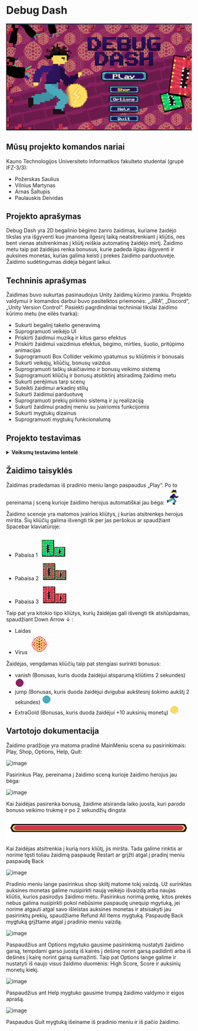 # Debug Dash

![Gameplay Screenshot](Packages/MainMeniu.png)

## Mūsų projekto komandos nariai
Kauno Technologijos Universiteto Informatikos fakulteto studentai (grupė IFZ-3/3):

- Požerskas Saulius
- Vilnius Martynas
- Arnas Šaltupis
- Paulauskis Deividas


## Projekto aprašymas
Debug Dash yra 2D begalinio bėgimo žanro žaidimas, kuriame žaidėjo tikslas yra išgyventi kuo įmanoma ilgesnį laiką neatsitrenkiant į kliūtis, nes bent vienas atsitrenkimas į kliūtį reiškia automatinę žaidėjo mirtį. Žaidimo metu taip pat žaidėjas renka bonusus, kurie padeda ilgiau išgyventi ir auksines monetas, kurias galima keisti į prekes žaidimo parduotuvėje. Žaidimo sudėtingumas didėja bėgant laikui.

## Techninis aprašymas

Žaidimas buvo sukurtas pasinaudojus Unity žaidimų kūrimo įrankiu. Projekto valdymui ir komandos darbui buvo pasitelktos priemonės: „JIRA“, „Discord“, „Unity Version Control“. Pasiekti pagrdindiniai techniniai tikslai žaidimo kūrimo metu (ne eilės tvarka):

- Sukurti begalinį takelio generavimą
- Suprogramuoti veikėjo UI
- Priskirti žaidimui muziką ir kitus garso efektus
- Priskirti žaidimui vaizdinius efektus, bėgimo, mirties, šuolio, pritūpimo animacijas
- Suprogramuoti Box Collider veikimo ypatumus su kliūtimis ir bonusais
- Sukurti veikėjų, kliūčių, bonusų vaizdus
- Suprogramuoti taškų skaičiavimo ir bonusų veikimo sistemą
- Suprogramuoti kliūčių ir bonusų atsitiktinį atsiradimą žaidimo metu
- Sukurti perėjimus tarp scenų
- Suteikti žaidimui arkadinį stilių
- Sukurti žaidimui parduotuvę
- Suprogramuoti prekių pirkimo sistemą ir jų realizaciją
- Sukurti žaidimui pradinį meniu su įvairiomis funkcijomis
- Sukurti mygtukų dizainus
- Suprogramuoti mygtukų funkcionalumą

## Projekto testavimas

<details> <summary><strong>Veiksmų testavimo lentelė</strong></summary>
| Veiksmas | Norimas rezultatas | Gautas rezultatas |
|----------|--------------------|-------------------|
| Spaudžiamas „Play“ mygtukas „Main Menu“ scenoje | Perėjimas į bėgimo sceną, paleidžiamas scenų perėjimo efektas, pakeičiama fono muzika, herojus pradeda bėgti | ✔ |
| Spaudžiamas „Shop“ mygtukas „Main Menu“ scenoje | Perėjimas į parduotuvės sceną | ✔ |
| Spaudžiamas „Options“ mygtukas „Main Menu“ scenoje | Mygtukai pakeičiami nustatymų meniu mygtukais | ✔ |
| Slankoma „Volume“ juostos rodyklė „Options“ meniu | Žaidimo garsumas tylinamas slenkant rodyklę kairėn, garsinamas slenkant dešinėn | ✔ |
| Spaudžiamas „Reset All Data“ mygtukas „Options“ meniu | Atidaromas patvirtinimo langas | ✔ |
| Spaudžiamas „Cancel“ mygtukas „Reset All Data“ patvirtinimo lange | Patvirtinimo langas uždaromas | ✔ |
| Spaudžiamas „Confirm“ mygtukas „Reset All Data“ patvirtinimo lange | „High score“ ir pinigėlių atitinkami „PlayerPrefs“ kintamieji perrašomi į 0, visų prekių būsenos parduotuvėje nustatomos į nepirktas, herojaus išvaizda bėgimo scenoje nustatoma į numatytąją, uždaromas patvirtinimo langas | ✔ |
| Spaudžiamas „Back“ mygtukas „Options“ meniu | Grįžtama į pradinę „Main Menu“ konfigūraciją | ✔ |
| Spaudžiamas „Help“ mygtukas „Main Menu“ scenoje | Atidaromas pagalbinės informacijos langas | ✔ |
| Spaudžiamas „Back“ mygtukas „Help“ lange | Grįžtama į pradinę „Main Menu“ konfigūraciją | ✔ |
| Spaudžiamas „Quit“ mygtukas „Main Menu“ scenoje | Žaidimas išjungiamas | ✔ |
| Spaudžiamas klaviatūros „Spacebar“ mygtukas bėgimo scenoje | Užgesinamas (fade out) „Sprint“ efektas, herojus atsispiria nuo žemės, šoka aukštyn, po to leidžiasi iki bėgimo aukščio ir tęsia bėgimo animaciją, atgesinamas (fade in) „Sprint“ efektas | ✔ |
| Spaudžiamas klaviatūros „↓“ mygtukas bėgimo scenoje | Herojus pradeda bėgti atsitūpęs | ✔ |
| Herojus paima pinigėlį bėgimo scenoje | Paėmimo vietoje ir ant vartotojo sąsajos pinigėlių kiekio teksto vykdomas spindesio efektas, pridedamas vienetas prie turimų pinigėlių kiekio | ✔ |
| Herojus paima „Vanish“ bonusą bėgimo scenoje | Herojus dviejoms sekundėms ignoruoja visus atsitrenkimus į kliūtis, atsitrenkus jas sunaikina, vartotojo sąsajoje paleidžiama „Vanish“ bonuso likusios trukmės animacija | ✔ |
| Herojus paima „Jump“ bonusą bėgimo scenoje | Herojus dviejoms sekundėms klaviatūroje paspaudus „Spacebar“ gali pašokti dvigubai aukščiau, vartotojo sąsajoje paleidžiama „Jump“ bonuso likusios trukmės animacija | ✔ |
| Herojus atsitrenkia į kliūtį bėgimo scenoje | Sustabdomas scenos objektų judėjimas bei herojaus valdymas, vykdoma mirties animacija, iš herojaus vieną kartą skleidžiasi mirties efektas, herojus leidžiasi iki bėgimo aukščio (jei atsitrenkė aukščiau), atidaromas „Game Over“ langas | ✔ |
| Spaudžiamas „Reset“ mygtukas „Game Over“ lange | Išvalomi bėgimo sesijos metu sukurti objektai, išjungiamas „Game Over“ langas, paleidžiama herojaus bėgimo animacija, įjungiamas herojaus valdymas | ✔ |
| Spaudžiamas „Back“ mygtukas „Game Over“ lange | Perėjimas į „Main Menu“ sceną, pakeičiama fono muzika | ✔ |
| Spaudžiamas pirkimo mygtukas prie bet kurios iš pirmų keturių prekių, kai turima užtektinai pinigėlių kiek nurodyta prie mygtuko parduotuvės scenoje | Pakeičiama herojaus išvaizda bėgimo scenoje į atitinkamai nusipirktą | ✔ |
| Spaudžiamas „Unequip“ mygtukas prie bet kurios iš pirmų keturių nusipirktų prekių parduotuvės scenoje | Herojaus išvaizda bėgimo scenoje nustatoma į numatytąją | ✔ |
| Spaudžiamas „Equip“ mygtukas prie bet kurios iš pirmų keturių nusipirktų prekių parduotuvės scenoje | Pakeičiama herojaus išvaizda bėgimo scenoje į atitinkamai pasirinktą | ✔ |
| Spaudžiamas „Refund All Items“ mygtukas parduotuvės scenoje | Žaidėjui grąžinama pirktų prekių kainų pinigėlių suma, visų prekių būsenos atstatomos į nepirktas, herojaus išvaizda bėgimo scenoje nustatoma į numatytąją | ✔ |
| Spaudžiamas „Back“ mygtukas parduotuvės scenoje | Perėjimas į „Main Menu“ sceną | ✔ |
</details>

## Žaidimo taisyklės

Žaidimas pradedamas iš pradinio meniu lango paspaudus „Play“. Po to pereinama į sceną kurioje žaidimo herojus automatiškai jau bėga:
![Gameplay Screenshot](Packages/Zmogeliukas.png)


Žaidimo scenoje yra matomos įvairios kliūtys, į kurias atsitrenkęs herojus miršta. Šių kliūčių galima išvengti tik per jas peršokus ar spaudžiant Spacebar klaviatūroje:
- Pabaisa 1
![Gameplay Screenshot](Packages/Pabaisa4.png)
- Pabaisa 2
![Gameplay Screenshot](Packages/Pabaisa5.png)
- Pabaisa 3
![Gameplay Screenshot](Packages/Pabaisa6.png)

Taip pat yra kitokio tipo kliūtys, kurių žaidėjas gali išvengti tik atsitūpdamas, spaudžiant Down Arrow ↓ :
- Laidas
- Virus
![Gameplay Screenshot](Packages/virus.png)

Žaidėjas, vengdamas kliūčių taip pat stengiasi surinkti bonusus:
- vanish (Bonusas, kuris duoda žaidėjui atsparumą kliūtims 2 sekundes)
![Gameplay Screenshot](Packages/vanish.png)
- jump (Bonusas, kuris duoda žaidėjui dvigubai aukštesnį šokimo aukštį 2 sekundes)
![Gameplay Screenshot](Packages/jump.png)
- ExtraGold (Bonusas, kuris duoda žaidėjui +10 auksinių monetų)
![Gameplay Screenshot](Packages/lightning.png)

## Vartotojo dokumentacija

Žaidimo pradžioje yra matoma pradinė MainMeniu scena su pasirinkimais: Play, Shop, Options, Help, Quit:

![image](https://github.com/user-attachments/assets/242b29b9-ef2c-42bc-b48e-05cd531f9650)

Pasirinkus Play, pereinama į žaidimo sceną kurioje žaidimo herojus jau bėga:

![image](https://github.com/user-attachments/assets/1f5c270f-6a57-4752-b005-4d2747ef8aad)

Kai žaidėjas pasirenka bonusą, žaidime atsiranda laiko juosta, kuri parodo bonuso veikimo trukmę ir po 2 sekundžių dingsta

![Gameplay Screenshot](Packages/duration.png)

Kai žaidėjas atsitrenkia į kurią nors kliūtį, jis miršta. Tada galime rinktis ar norime tęsti toliau žaidimą paspaudę Restart ar grįžti atgal į pradinį meniu paspaudę Back

![image](https://github.com/user-attachments/assets/c7237121-193a-432b-8eb5-d4b24f55c17f)

Pradinio meniu lange pasirinkus shop skiltį matome tokį vaizdą. Už surinktas auksines monetas galime nusipirkti naują veikėjo išvaizdą arba naujas kliūtis, kurios pasirodys žaidimo metu. Pasirinkus norimą prekę, kitos prekės nebus galima nusipirkti pokol nebūsime paspaudę unequip mgytuką, jei norime atgauti atgal savo išleistas auksines monetas ir atsisakyti jau pasirinktų prekių, spaudžiame Refund All Items mygtuką. Paspaudę Back mygtuką grįžtame atgal į pradinio meniu vaizdą.

![image](https://github.com/user-attachments/assets/a341b116-881f-4b32-9539-f93cfe805635)

Paspaudžius ant Options mgytuko gausime pasirinkimą nustatyti žaidimo garsą, tempdami garso juostą iš kairės į dešinę norint garsą padidinti arba iš dešinės į kairę norint garsą sumažinti. Taip pat Options lange galime ir nustatyti iš naujo visus žaidimo duomenis: High Score, Score ir auksinių monetų kiekį.

![image](https://github.com/user-attachments/assets/04dc55e1-c78f-488e-af93-514aa29721e4)

Paspaudžius ant Help mygtuko gausime trumpą žaidimo valdymo ir eigos aprašą.

![image](https://github.com/user-attachments/assets/d63df4af-b911-4bcb-85de-e27d972c0255)

Paspaudus Quit mygtuką išeiname iš pradinio meniu ir iš pačio žaidimo.












